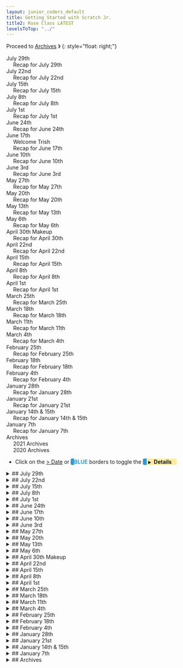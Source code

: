 ```yaml
---
layout: junior_coders_default
title: Getting Started with Scratch Jr.
title2: Rose Class LATEST
levelsToTop: "../"
---
```



Proceed to [Archives](./RoseClassNotes-Archives.html) 》 
{: style="float: right;"}
<br clear="both">

<div id="toc">

<!-- TOC -->

* [July 29th](#july-29th)
  * [Recap for July 29th](#recap-for-july-29th)
* [July 22nd](#july-22nd)
  * [Recap for  July 22nd](#recap-for--july-22nd)
* [July 15th](#july-15th)
  * [Recap for July 15th](#recap-for-july-15th)
* [July 8th](#july-8th)
  * [Recap for July 8th](#recap-for-july-8th)
* [July 1st](#july-1st)
  * [Recap for July 1st](#recap-for-july-1st)
* [June 24th](#june-24th)
  * [Recap for June 24th](#recap-for-june-24th)
* [June 17th](#june-17th)
  * [Welcome Trish](#welcome-trish)
  * [Recap for June 17th](#recap-for-june-17th)
* [June 10th](#june-10th)
  * [Recap for June 10th](#recap-for-june-10th)
* [June 3rd](#june-3rd)
  * [Recap for June 3rd](#recap-for-june-3rd)
* [May 27th](#may-27th)
  * [Recap for May 27th](#recap-for-may-27th)
* [May 20th](#may-20th)
  * [Recap for May 20th](#recap-for-may-20th)
* [May 13th](#may-13th)
  * [Recap for May 13th](#recap-for-may-13th)
* [May 6th](#may-6th)
  * [Recap for May 6th](#recap-for-may-6th)
* [April 30th Makeup](#april-30th-makeup)
  * [Recap for April 30th](#recap-for-april-30th)
* [April 22nd](#april-22nd)
  * [Recap for April 22nd](#recap-for-april-22nd)
* [April 15th](#april-15th)
  * [Recap for April 15th](#recap-for-april-15th)
* [April 8th](#april-8th)
  * [Recap for April 8th](#recap-for-april-8th)
* [April 1st](#april-1st)
  * [Recap for April 1st](#recap-for-april-1st)
* [March 25th](#march-25th)
  * [Recap for March 25th](#recap-for-march-25th)
* [March 18th](#march-18th)
  * [Recap for March 18th](#recap-for-march-18th)
* [March 11th](#march-11th)
  * [Recap for March 11th](#recap-for-march-11th)
* [March 4th](#march-4th)
  * [Recap for March 4th](#recap-for-march-4th)
* [February 25th](#february-25th)
  * [Recap for February 25th](#recap-for-february-25th)
* [February 18th](#february-18th)
  * [Recap for February 18th](#recap-for-february-18th)
* [February 4th](#february-4th)
  * [Recap for February 4th](#recap-for-february-4th)
* [January 28th](#january-28th)
  * [Recap for January 28th](#recap-for-january-28th)
* [January 21st](#january-21st)
  * [Recap for January 21st](#recap-for-january-21st)
* [January 14th & 15th](#january-14th--15th)
  * [Recap for January 14th & 15th](#recap-for-january-14th--15th)
* [January 7th](#january-7th)
  * [Recap for January 7th](#recap-for-january-7th)
* [Archives](#archives)
  * [2021 Archives](#2021-archives)
  * [2020 Archives](#2020-archives)

<!-- /TOC -->

</div>

-   Click on the [> Date]() or <span style="color: #3399cc;  border-left: 9px solid #3399cc!important;border-radius: 4px 4px; font-weight: bold">BLUE</span> borders to toggle the <span style="background-color:#ffeca0; border-left: 10px solid #3399cc !important;border-radius: 4px 4px;"><b> &nbsp;<span style="font-size: 70%">▶︎</span>&nbsp;&nbsp;Details&nbsp;&nbsp;&nbsp;&nbsp;</b></span> 

<details markdown=1>
<summary markdown=1>## July 29th
</summary>

## July 29th

### Recap for July 29th



{% include zakviewer.html Name="2022-07-30 Demon Game for 07 29" ID="https://scratch.mit.edu/projects/708689193/" caption="Student K fixed his weapons to show meaningful weapon names when hovering. He added code to attack when the space key is pressed. The coding focus was broadcasts and creating myblocks." %}


{% include zakviewer.html Name="2022-07-29 COFM " ID="https://scratch.mit.edu/projects/716775548/" caption="Student M started making the code for his 3rd room. We reviewed the concept of nested ifs, and when he suddenly got it, he was off. He is making great progress and as usual showing great initiative." %}



{% include imgur.html title="" ID="https://i.imgur.com/M5KIwGR.gif" caption="Student S created a variation of the Animate My Name Bootup Project. We used multiple start blocks to make the letters move at different angles and spin at different speeds." width="" height="" spacer="" %}

</details>

<details markdown=1>
<summary markdown=1>## July 22nd
</summary>

##  July 22nd

###  Recap for  July 22nd


{% include zakviewer.html Name="2022 7 25 COFM" ID="https://scratch.mit.edu/projects/716761149/" caption="
Student M did some layer adjusting: the room closed sprite covering the classroom has to appear in front of the classroom when the game starts. If the he has enough money, clicking the sprite opens the classroom. We then used some nested ifs: if the cat is assigned to go to the classroom, then if there is enough money, the cat can go to the classroom. 

Student M has definitely improved his skill in the course of this project.  Having done two room with help, I think he might be ready to take on the final 6 rooms by himself. 

<span>" %}

{% include imgur.html title="" ID="https://i.imgur.com/XFfxbPF.png" caption="Student D worked on making a project about someone turning on a lightbulb. I gave him some tips on using the costume editor that he used to make this drawing." width="" height="" spacer="" %}

{% include zakviewer.html Name="2022-07-25 Untitled-7 on Scratch" ID="https://scratch.mit.edu/projects/716423538/" caption="He also made this project based on a tutorial." %}

Student S made a ScratchJr. maze project similar to a mario platformer. She did a great job using message blocks, and together we added coins that disappear when the player touches them, and even a flashing effect and sound.

Student K continued making his go home button clear all the screens. We are working on adding code that will allow the player to use the weapon to attack the spider and skeleton. 

</details>



<details markdown=1>
<summary markdown=1>## July 15th
</summary>

## July 15th

### Recap for July 15th

* Demon Game

{% include zakviewer.html Name="2022 7 15 COFM 5" ID="https://scratch.mit.edu/projects/708689193/" caption="Student K first problem was that his You Die screen was showing when the game started. This was a good demonstration of why initialization is importabe. Then he added a return HOME button" %}

{% include zakviewer.html Name="2022 07 15 broadcast demo on Scratch" ID="https://scratch.mit.edu/projects/714399589/" caption="To implement his HOME button I used this basic project to show him how to use broadcasts and receive blocks to control other blocks. Clicking the cat hides the girl and makes the bowtie jump. Hiding the screen and buttons also led into a discussion about layers." %}

* Family Mart

{% include zakviewer.html Name="2022 7 15 COFM 2022 07 15 on Scratch" ID="https://scratch.mit.edu/projects/714407794/editor" caption="Student Y finished putting in the code for his classroom and then he worked on making that classroom only open up once the money is $100. He also changed some variables his names to make them more consistent." %}

Student H all worked on his own.

ScratchJr.
  : Student A made a project focusing on using a touch block. He made several characters that you could touch to make them say silly sounds. I suggested that he had separate motions that would start and last as long as the sounds. Adjusting it to do that was kind of fun.

  : Student S made a fidget spinner project and then added many characters that also did various turns. At the end of the class we used the camera to make a turning picture fidget.





</details>


<details markdown=1>
<summary markdown=1>## July 8th
</summary>

## July 8th

### Recap for July 8th

Scratch
  : The scratch group worked on individual projects today.

* Student M continued working on adding a second room to his project, and today his focus was on creating and modifying myblocks.

{% include imgur.html title="" ID="https://i.imgur.com/MeYggxz.png" caption="By renaming and creating new myblocks, he created separate code paths for the Family Mart and Classroom." width="" height="" spacer="" %}

{% include imgur.html title="" ID="https://i.imgur.com/XoBh3y4.png" caption="He began creating the matching code for these myblocks." width="" height="" spacer="" %}

* Student K fixed a mistake he made in copying my template code, and so was finally able to get the hearts to work. 

{% include imgur.html title="" ID="https://i.imgur.com/yEzbdlP.png" caption="He also transcribed another section of code that detects when the player dies. He began working on the 'you die' screen." width="" height="" spacer="" %}

* Pong Game

I prompted Student A to add some new features to his Pong game. He wanted to make the game repeat, so I introduced broadcast and receive blocks and we used them to make his project repeat after the ball breaks. 

{% include imgur.html title="" ID="https://i.imgur.com/XQ9mkZK.png" caption="I briefly explained why we needed a stop this script block here. Then, we used broadcast and receive to add a game over effect. " width="" height="" spacer="" %}

{% include zakviewer.html Name="2022-07-09 bounce game Daifuku 2022 07 01 on Scratch" ID="https://scratch.mit.edu/projects/710787791/" caption="While class finished he was working on adding a cat who comes in at the end of the game to break the broom." %}

* Exploring 
  
Student H seemed happy exploring games on his own today.


ScratchJr.
  : The ScratchJr. kids worked with our new teacher Trisha to make several original projects.

* Cat coming out of a shell

Student A made a couple of projects with original ideas. In one of them he cleverly makes a cat come out of a shell by moving the shell out of the way. He also created some clever synchronized motions. Even though he is still getting command of Scratch program logic, he is being very creative with what he can accomplish.

* Racing Game

Student S made a kind of racing game, where you can touch the cars to make them reach the end and go to the next screen. We talked about what a good next project for her would be, and we came up with the idea for a kind of maze where you have to tap the sprites in the right order to get the cat accross the screen. I introduced her to the copy shape tool in the image editor and she explored fun way to make drawings with this. Student S is also showing a lot of creativity and independent learning as well.



</details>


<details markdown=1>
<summary markdown=1>## July 1st
</summary>

## July 1st

### Recap for July 1st

Scratch Jr.
  : Student A made a game about 2 cats fighting each other  

  : Student S maze project: we made a dragon maze game. , using messages to hide another character  
  

Scratch
  : Student Y continued working on generating random armor. He added more costumes and the appropriate code in parts of the costume but still has some parts to finish.


  : Student K worked on cleaning up his projeect by renaming sprites. I worked with him to learn how to add code from a text template.
  
  
  : Student M worked very hard this week. To create the second room (the family mart) in his project, we first renamed the original mybocks and then created similar myblocks for the second room (the classroom). He has a few more steps before the second room is working.


{% include zakviewer.html Name="2022-07-02 bounce game" ID="https://scratch.mit.edu/projects/710787791/" caption="
Student D worked on his modified Broom Pong game. he wanted the ball to break, so I showed him how to create basic animation frames of the ball breaking using the editor. He made the costumes and next week we will make the broom break when it is hit. 
" %}


Student H did not create any projects today.


</details>


<details markdown=1>
<summary markdown=1>## June 24th
</summary>

## June 24th

### Recap for June 24th

{% include zakviewer.html Name="2022-06-24 Baseball" ID="https://scratch.mit.edu/projects/708987771/" caption="Student D made a baseball game. I gave him an introduction to a variety or different blocks, for example, the 'key pressed - key pressed' trick:

```
change y by ((10) * (<key [up arrow v] pressed?> - <key [down arrow v] pressed?>))
```
{: .msb} 

makes the batter move. We make the baseball bounce against the ball and edge like this:

```
if <touching [Ball v]?> then
	point in direction (180)
	change [score v] by (-1)
end
if on edge, bounce
```
{: .msb} 

<span>" %}

{% include zakviewer.html Name="2022-06-24 Student Y Demon Game Fixed 2022 06 18 on Scratch" ID="https://scratch.mit.edu/projects/666094890/" caption="Today was a mostly a cleanup day for Student Y, who cleaned up his code to incorporate his armor selection step into the main flow. " %}

{% include zakviewer.html Name="2022-06-24 Demon Game with instructions cleaned up copy on Scratch" ID="https://scratch.mit.edu/projects/708689193/" caption="Student K also worked on his Demon Game" %}

{% include imgur.html title="" ID="https://i.imgur.com/tZPxb7v.png" caption="I gave him a rubric to complete and he make the corresponding code (with one mistake). He was very clever and discovered he could use emoji as costume names." width="" height="" spacer="" %}


{% include zakviewer.html Name="2022-06-29 COFM 2022 06 24 with directions for next week on Scratch" ID="https://scratch.mit.edu/projects/709704281/" caption="Student M began adding a second room to his project. He created new my blocks and used an if block to select which room his sprite will go to. This is still a work in progress." %}

Student S worked on making a simple maze in scratch.

Student A created a game in ScratchJr.: 

{% include giphy.html link="https://media.giphy.com/media/g6hT24RX0z023KDlFE/" %} 

Student H did not do any coding today, but focused on a fortnite scratch game.


</details>


<details markdown=1>
<summary markdown=1>## June 17th
</summary>

## June 17th

### Welcome Trish
A new assistant, Trish, will be joining our Friday class. She spent most of the class getting to know some of the kids, and having them 'teach her' about Scratch and ScratchJr. Trish is one of our Thursday Emerging Fluency teachers, but she will be coding with us on Fridays, so feel free to introduce yourself to her.


### Recap for June 17th

{% include zakviewer.html Name="2022-06-17 Student M COFM " ID="https://scratch.mit.edu/projects/701386865/" caption="First, Student M fixed the routine changes the max in the room when clicked. Then he made a new room for his cars if they get more than 100 pts." %}
{% include imgur.html title="" ID="https://i.imgur.com/CCH7VkZ.png" caption="He was able to code this mostly on his own, which was a step up for him." width="" height="" spacer="" %}


{% include zakviewer.html Name="2022-06-17 Student Y Demon Game Fixed 2022 03 25 on Scratch" ID="https://scratch.mit.edu/projects/666094890/" caption="Student Y first did some housekeepin on his project, such as fixing the initial position of his armor stand, and properly naming his sprites.  " %}

{% include zakviewer.html Name="2022-06-17 Simple broadcast on click demo" ID="https://scratch.mit.edu/projects/706303339/" caption="Then I created him this demo project so he could see how to use broadcasts and randomly generate different armor. He worked on creating more armor for his project." %}


{% include zakviewer.html Name="2022-06-17 Student K Demon Game" ID="https://scratch.mit.edu/projects/703632443/" caption="student K created a variable for Health Points and made his character lose HP when attacked by the spider or goblin. I explained to him how to make his heart show health points, but we left coding it until next week. It will eventually look like this: 

```
define renew health
show
if <(id) > (HP)> then
    switch costume to [black v]
    if <(id) < ((HP) + (10))> then
        switch costume to [half v]
    end
else
    switch costume to [red v]
end
show
```
{: .msb}

<span>" %}


{% include imgurmp4Captioned.html title="" link="https://i.imgur.com/GyJP5lm.mp4" caption="
A new teacher, Trisha, is joining us, and Student A and showed off his latest project to her about a cat and 'letter' M ? having a conversation. This is a good use of message and wait blocks to keep the conversation going." width="" height="" spacer="" %}



</details>

<details markdown=1>
<summary markdown=1>## June 10th
</summary>

## June 10th

### Recap for June 10th


{% include zakviewer.html Name="2022-06-10 butter on Scratch" ID="https://scratch.mit.edu/projects/703548222/" caption="Student H made a project devoted to the song Butter. We touched on how to initialize project, how to trigger an action with a click, and how to broadcast a message to all the blocks (so they hide), and included a glide and change size block when BTS is clicked. This project is a step forward for this child." %}

{% include zakviewer.html Name="2022-06-10 Demon Game with instructions" ID="https://scratch.mit.edu/projects/679374913/" caption="Student K worked on making the Spider move when the main game starts. Eventually the spider will deliver damage to Maikey, and the damage will be shown in the hearts. " %}

{% include zakviewer.html Name="2022-06-12 Student Y Demon Game Fixed 2022 03 25 on Scratch" ID="https://scratch.mit.edu/projects/666094890/" caption="Student Y revised his armor selection system. After pressing 'a' the armor selection screen shows. Pressing the random armor button sends a messge to generate a random weapon in the weapon block." %}


Student S made a project where a dragon tries to eat Utlraman. She used say, blocks, bump blokcs, visibility blocks, among others. The she began a 'day in the life' project that makes a 4 panel comic. She began by making a conversation bwteen here and her mother.

Student A made project called a sunny day for biking where and airplane and a bicyle walk through a scene with clouds, birds and a jumping basketball.

{% include zakviewer.html Name="2022-06-12 COFM 2022 06 03 with directions for next week on Scratch" ID="https://scratch.mit.edu/projects/701386865/" caption="Student M added some template code that increased the maximum number of occupants if the player has enought money. Then we adjust this in class to happen if the player clicks the family mart." %}



{% include zakviewer.html Name="2022-06-12 Untitled-3" ID="https://scratch.mit.edu/projects/703546178/" caption="Student D made a balloon popping game from a tutorial. Then we worked together to come up with some improvements such as sounds, setting a score limit of 100, color effects, and a star effect." %}


{% include imgur.html title="" ID="https://i.imgur.com/cHmQN3m.png" caption="The star effect uses the mosaic effects." width="" height="" spacer="" %}



</details>


<details markdown=1>
<summary markdown=1>## June 3rd
</summary>

## June 3rd

### Recap for June 3rd


{% include zakviewer.html Name="2022-06-03 COFM " ID="https://scratch.mit.edu/projects/701386865/" caption="Student M and I discussed next steps for his program. He wanted to make it that if you have enough money, the number of people in the Family Mart goes up. I gave him some pseudocode for how to do it, and he made an effort to complete it, to be completed next week." %}



{% include imgur.html title="" ID="https://i.imgur.com/tYe4T4M.png" caption="Student A made a multiscreen project. The first has the cat saying something and then goin gto the second dscreen. " width="" height="" spacer="" %}

{% include imgur.html title="" ID="https://i.imgur.com/Tto3bN2.png" caption="The second used the bump block to play a game of basketball. " width="" height="" spacer="" %}

{% include imgur.html title="" ID="https://i.imgur.com/Tto3bN2.png" caption="The third created a conversation between the cat and the robot using message blocks. Student A is making progress." width="" height="" spacer="" %}


{% include zakviewer.html Name="2022-06-03 Student D Pong" ID="https://scratch.mit.edu/projects/700521898/" caption="Student D made the pong tutorial. Then I challenged him to make some modifications. He made the color of the padddle chane when it is hit. He learned how to use the time to limit the game to 3 minutes. We talked about how to calulate how many seconds are in 3 minutes. He added levels, and the speed of the ball changes each level. He added a score." %}


Student S made a project describing her day. In addition to using a variety of blocks, I sowed her a trick to make it look as though she is getting dressed and the clothes are following her in the 2nd and 3rd screen.
{: .jsgif style='margin-bottom:0;'}
{% include giphy.html link="https://media.giphy.com/media/pbnDkWsoPLAHiGDyke/" %} 


Student H was not feeling well and spent most of the class resting.
{: .jsgif}

{% include zakviewer.html Name="2022-06-03 Student Y Demon Game" ID="https://scratch.mit.edu/projects/666094890/" caption="Student Y wanted to create a minecraft armor table. After a little discussion he understood the basic procedure and he used some initial go to blocks to place each part. When you press 'a'' the table appears." %}

{% include zakviewer.html Name="2022-06-03 Demon Game with instructions" ID="https://scratch.mit.edu/projects/679374913/" caption="Student K continued working on adapting his characters' costumes." %}

</details>



<details markdown=1>
<summary markdown=1>## May 27th
</summary>

## May 27th

### Recap for May 27th


UFO
  : Student S worked on her own project for a while, and then we worked together on an original project about UFO's. Two cats are speaking. She learned the "bump and step back" trick to activate a bump without getting stuck in a loop. She used wait blocks to make a conversation, and then a UFO appears.

{% include giphy.html link="https://media.giphy.com/media/r2SSTXQWb5kzXQygHu/" %} 


{% include veed.html title="" ID="https://www.veed.io/embed/fb341e14-92fd-4afc-9188-b0fe19c93248" caption="Student A made a project that used tap blocks and messages and a variety of blocks, including ones he created himself." width="" height="" spacer="" %}


 
{% include zakviewer.html Name="2022-05-7 Cat owns an Family Mart 2022 05 20 with directions" ID="https://scratch.mit.edu/projects/694152059/" caption="Student M followed a template that I gave him and added code to make his cats return when the family mart is full. " %}

{% include imgur.html title="" ID="https://i.imgur.com/6PxIh9R.png" caption="He learned how to use the set variable and swich costume blocks to create the effect." width="" height="" spacer="" %}


{% include imgur.html title="" ID="https://i.imgur.com/zjOyaqr.png" caption="Student K worked on carefully redrawing his character so it could be blue. Due to a limitation in Scratch this was necessary. This was a time consuming progress so kudos for sticking with it." width="" height="" spacer="" %}


{% include zakviewer.html Name="2022-05-27ß Scratch Project" ID="https://scratch.mit.edu/projects/697370880/" caption="Student D worked on various challenges using the point and move blocks. For example he had to make the 7 sprite move in a square, and then in a larger square. The next challenge, partly completed, is to make the 7 and 9 switch places." %}


</details>


<details markdown=1>
<summary markdown=1>## May 20th
</summary>

## May 20th

### Recap for May 20th


{% include zakviewer.html Name="2022-05-21 Cat owns an Family Mart 2022 05 20 with directions for next week on Scratch" ID="https://scratch.mit.edu/projects/694152059/" caption="student M made the cat go back to his original place when the family mart was full. " %}


{% include zakviewer.html Name="2022-05-21 Demon Game using clones on Scratch" ID="https://scratch.mit.edu/projects/679374913/" caption="Student K modified his code so that the weapons follow his Maikey sprite. He also added some more sprites." %}

{% include zakviewer.html Name="2022-05-21 Student Y Demon Game Fixed 2022 03 25 on Scratch" ID="https://scratch.mit.edu/projects/666094890/" caption="Student Y added more characters to his game. We discussed how to go about making names for his characters that appear above them." %}


{% include zakviewer.html Name="2022-05-21 にゃんこ大戦争 on Scratch" ID="https://scratch.mit.edu/projects/689871622/" caption="Student H began making a battle cats project by using the youtube video below" %}

{% include youtubelazy.html  videoID="-K2T5o0eYbk" %}


Student S made another BootupPD project called my family. We then upgraded the project by making the characters speak, and I gave her the challenge of making the characters speak in turn. This is an exercise in using bump blocks, the start block, and message blocks. Next we will continue making the conversation pass from person to person in the project.

Student A worked on a rocket project and played with the costume editor and adding photos.


{% include zakviewer.html Name="2022-05-21 Untitled on Scratch" ID="https://scratch.mit.edu/projects/693723636/" caption="Student D worked his first tutorials in scratch. After he had a basic understanding of the layout and how to place blocks I encouraged him to explore the blocks he could. He worked mostly wiht the say and move blocks, but he also discovered the myblock feature. I showed him how to use that to repeat actions several times." %}


</details>


<details markdown=1>
<summary markdown=1>## May 13th
</summary>

## May 13th

### Recap for May 13th



{% include zakviewer.html Name="2022-05-13 Student Y Demon Game " ID="https://scratch.mit.edu/projects/666094890/eitor" caption="Student Y's main objective today was to have a character lose 'power' when clicked. " %}

{% include imgur.html title="" ID="https://i.imgur.com/l29boIW.png" caption="He tried to figure it out himself, and got very close. The power needed to be multliplied by -1 for the routine to work. When the character runs out of power, he will fall over and dies." width="" height="" spacer="" %}

{% include zakviewer.html Name="2022-05-13 Demon Game using clones on Scratch" ID="https://scratch.mit.edu/projects/679374913/" caption="Student K made his Maikey sprite move on arrow presses and made other adjustments to his game." %}

{% include zakviewer.html Name="2022-05-13 Student H looking for eyeglasses " ID="https://scratch.mit.edu/projects/553913239/" caption="Student H came up with 2 projects this week. He made this game that had a crazy cat chaing a pair of sunglasses." %}


{% include zakviewer.html Name="2022-05-13 Student H にゃんこ大戦争" ID="https://scratch.mit.edu/projects/689871622/" caption="He also made this cat that fires cats project. Click the bottom cat to see it in action." %}


ScratchJr
  : The ScratchJR kids worked on making a racing game based on this BootupPd project. 

{% include youtubelazy.html  videoID="0QY_rF8h6-Y" %}

First we made the characters move at different speeds, and to return home when they touch another character at the end of the line. Student A had a lot of fun experimenting with the drawing editor. Student S made this into a Mother's Day project, and showed initiative and creativity in choosing characters and in making the course go vertically, which looks very nice. 

{% include giphy.html link="https://media.giphy.com/media/0gu6fdPTswX9AnIkx1/" %} 



</details>

<details markdown=1>
<summary markdown=1>## May 6th
</summary>

## May 6th

### Recap for May 6th

ScratchJr
  : Student A decided to review skills by making his own project. It involved characters moving across the screen and bumping into each other. He also greatly enjoyed typing in various emoji. 

  : Student S made a project where the characters move, bump into each other, and can be tapped to do things. This is a review of how to use in the bump, touch and loop blocks.
{% include giphy.html link="https://media.giphy.com/media/rYHuM5QrTmL50Odcag/" %} 

Scratch
  : Students K and Y both use clones to show the tools. student M
{% include imgur.html title="" ID="https://i.imgur.com/tePWjT5.png" caption="When they press the tool number key, it should move to the player. We  learned how to use the join block with a variable to detect different types of key presses with one block. This way we compare the clicked key to the id of the clone and know which clone to activate. This works for clicks too" width="" height="" spacer="" %}


{% include zakviewer.html Name="2022-05-06 Demon Game using clones" ID="https://scratch.mit.edu/projects/679374913/" caption="You can see it here after choosi" %}

{% include imgur.html title="" ID="https://i.imgur.com/OUlDgSV.jpg" caption="Student Y worked on making a detailed plan for his project. Many students are reluctant to do this step, but he has embraced it with flair. also needed some instruction on converting webp files to jpg for his project." width="" height="" spacer="" %}


{% include imgur.html title="" ID="https://i.imgur.com/2804sgk.png" caption="Student M worked on making his cats go to Family Mart when they reach the middle. First we shrink them, increase the number of occupants and go to the room. He used a repeat loop for the shrink routine, and go to and ghost effects to make him disappear and reappear." width="" height="" spacer="" %}


First, Student H completed a 5 minute challenge to refactor a shooter game so it worked with the arrow keys instead of the w-a-s-d keys. Then I helped him change a video into a gif to import it into a new project. To help him maintain focus I used a 5 minute timer for him. If he maintained focus for 5 minutes, he would gain some free time. This seemed to be increase the amount of time he could stay on focus.

{% include zakviewer.html Name="2022-05-06 戦え" ID="https://scratch.mit.edu/projects/684157189/" caption="He also made several new mini-projects such as this one, which shows considerable progress." %}

</details>


<details markdown=1>
<summary markdown=1>## April 30th Makeup
</summary>

## April 30th Makeup

### Recap for April 30th



* Today Student M worked on his **Cat owns a Convenience Store** project. 


{% include imgur.html title="" ID="https://i.imgur.com/KZZjj53.png" caption="The first step was to set up 3 variables: room occupants, max in room, money. He then created myblocks (get money, go to room 1, leave room when ready) for the main start as a clone loop. This is the main game loop. We also started making the get money loop." width="" height="" spacer="" %}


{% include zakviewer.html Name="2022-04-30 Cat owns a Convenience Store" ID="https://scratch.mit.edu/projects/655392474/" caption="No visible changes as yet..." %}


* The other students in the class took turns "tutoring" Student S in using ScratchJr. They began a project with 2 screens, and I challenged her to continue the story on her own.

{% include imgur.html title="" ID="https://i.imgur.com/X6CV8nC.gif" caption=" She created a game where the cat chases the piece of toast. If it touches the toast it shrinks and the user has to touch it to make it bigger again. We talked about how to know when a game is over, and suggested the game end after 25 loops. She worked well on her own, and I gave her some help making the toast say 'ouch' using the bump block, and adding a jump to the fourth screen, by adding a blank screen, returning to screen 3, and then dragging the block. She also learned how to drag a sprite to a screen to make a copy of it in that screen." width="" height="" spacer="" %}




</details>



<details markdown=1>
<summary markdown=1>## April 22nd
</summary>

## April 22nd

### Recap for April 22nd

{% include zakviewer.html Name="2022-04-22 Demon Game using clones on Scratch" ID="https://scratch.mit.edu/projects/679374913/" caption="Student K continued trying to understand clones. We talked about how to size the health that make up his health meter. We created a new message to eliminate the need for many individual sprites and go directly to the main health sprite. We struggled to position the hearts at the right location, because it turned out an error elsewhere in his code was hiding the heart." %}


Student Y worked on figuring out how his player should choose their costume. Unusually, he dseems to have decided on a mix between randomly and with some user control. Once this is clear, he will be able to code it.

Student S chose to make another square maze like this: 

![](./../../../junior_coders/Overview/images/FollowTheMazeGame.gif)

Her focus was on learning how to use the paint editor to change line shapes, how to use the camera to import Pokemon images (for the buttons) into the paint editor, and then how to create buttons using messages. 

Student D worked on making a simplified Math Quiz. The key point was how to use messages to control the sequence of actions: Question 1 => Answer 1 -> Question 2 => Answer 2 -> Question 3 => Answer 3 -> Game over screen, where each arrow is a send/receive pair of blocks. He also learned how to use the camera to import images, and about using the hide and show blocks.

Students M and H made minor progress on their recent projects.


</details>



<details markdown=1>
<summary markdown=1>## April 15th
</summary>

## April 15th

### Recap for April 15th

Student M worked on developing his Cat Owns an Inn project. His plan is
* Each cat that goes into Room 1 gives $2
* A maximum of 5 cats can go into the room
* If you have more than $10, the maximum goes up by 1
* If the room is full, the cat goes back and has a worried expression. 

We began to code this, and talked about the variables we would need. 

Students Y and K are both at a stage where their Demon Game programs need to use clones to create multiple copies of a sprite. Today we discussed exactly how they want to use the clones. For example, how to choose weapon randomly or how to create hearts to show character strength. Once it is clear what they want, we will be able to make the clones behave as they should.

Students A and S worked first on making square mazes. In addition to giving practice in using the paint editor to control line thickness and fills, it demonstrates creating buttons that send messages.

![](./../../../junior_coders/Overview/images/FollowTheMazeGame.gif)


For a follow-up challenge we then created an Animate My Name project. The special challenge was making the middle letter make the outside letters change places. This involves one message going to two sprites at the same time.

{% include giphy.html link="https://media.giphy.com/media/PUxPUNhdwXulzfL1Za/" %} 


{% include zakviewer.html Name="2022-04-15 CHristmas Project" ID="https://scratch.mit.edu/projects/676278234/" caption=" He got a gif off the internet and added a modified version of a stock sound. He had a lot of fun showing it off after class to other students and parents." %}


</details>

<details markdown=1>
<summary markdown=1>## April 8th
</summary>

## April 8th

### Recap for April 8th

{% include zakviewer.html Name="2022-04-10 Demon Game" ID="https://scratch.mit.edu/projects/614681649/" caption="Student K continue working on his Demon game. He added some more game elements to his main screen, lik HP and hearts. He also began working on making a key press move the weapon to Mikey." %}


{% include imgur.html title="" ID="https://i.imgur.com/7P6sz1j.png" caption="Student M worked on making his cats point in the right direction when they appear. This involved an if test.  We used a set rotation style to keep the cat from rotating upside down, and set the direction to 90 or -90, depending on the variable left or right. The variable left or right is 1 when the character is on the right, and 2 when the character is on the left." width="" height="" spacer="" %}



Scratch Jr New Students
  : New student S1 used ScratchJr. to make a maze. We created a sprite with a set of shapes, and then she taught the cat to move around the shapes. We coded it so that if she touched the shapes, she would return to the original position. At the end we added a target sprite and a special effect when we successfullly reach the end of the maze.

  : New Student S2 started off by exploring Scratchjr. on his own. He told me he likes Pokemon characters, and he played with the paint editor. We made the pokemon characters move around the screen. I taught him how to copy code and he discovered that copying the same motion script made the characters move faster and faster. 


</details>



<details markdown=1>
<summary markdown=1>## April 1st
</summary>

## April 1st

### Recap for April 1st

Countdown Timer
  : Student K's first task was to create a countdown for the start of the game.

{% include imgur.html title="" ID="https://i.imgur.com/g8SGoDA.png" caption="We showed the sprite for 3 seconds, then waited, then broadcast to sprite 2," width="200px" height="" spacer="" %}

{% include imgur.html title="" ID="https://i.imgur.com/Cpyuhb0.png" caption="again, to sprite 1," width="150px" height="" spacer="" %}

{% include imgur.html title="" ID="https://i.imgur.com/NkJTmUD.png" caption="then finally to the start sprite," width="150px" height="" spacer="" %}

{% include imgur.html title="" ID="https://i.imgur.com/Ym9PYtw.png" caption="and lastly to where the game begins. This was a good demonstration of how broadcasts can be chained from one into the next to create a sequence of events." width="" height="" spacer="" %}

Using Clones to Choose a Weapon
  : Both Students today were at a stage in the game where they could use clones to create a series of buttons for choosing a weapon. 

{% include zakviewer.html Name="2022-04-07 Student Y Demon Game Fixed 2022 04 01 fixed" ID="https://scratch.mit.edu/projects/672566264/" caption="Student Y learned how to use one sprite to choose a weapon. We created clones, and when the clones are clicked, we set a local variable that tells us which weapon to show." %}


{% include zakviewer.html Name="2022-04-08 Demon Game" ID="https://scratch.mit.edu/projects/614681649/" caption="Student K also began working on this stage." %}



</details>


<details markdown=1>
<summary markdown=1>## March 25th
</summary>

## March 25th

### Recap for March 25th

{% include zakviewer.html Name="2022-03-25 Student M Cat owns an Inn Revised" ID="https://scratch.mit.edu/projects/666047491/" caption="Student M began making the Cat Owns an Inn Project. This project was intended as a quick intro to key concepts that he has identified as needed but has not coded before. Ideas covered included Broadcast Model, Initialization, Creating Clones, Starting a Clone, Creating Variables, Size and Ghost effect, random numbers, glides, and ifs and conditionals." %}


{% include imgur.html title="" ID="https://i.imgur.com/beKJV7G.png" caption="Student K created a ground by using eight 'dirt' sprites, and I showed him how to create an array of buttons with just one sprite using clones." width="" height="" spacer="" %}

{% include zakviewer.html Name="2022-03-25 Demon Game" ID="https://scratch.mit.edu/projects/614681649/" caption="" %}


{% include zakviewer.html Name="2022-03-25 Demon Game Fixed 2022 02 04" ID="https://scratch.mit.edu/projects/639245268/" caption="Student Y also needed an array of buttons. His main concern was how to make it so that we could click them and know which one was clicked." %}


{% include imgur.html title="" ID="https://i.imgur.com/ueR1Jt2.png" caption="First we created the clones by looping over the positions" width="" height="" spacer="" %}


{% include imgur.html title="" ID="https://i.imgur.com/ejuAV4B.png" caption="Then we set the appropriate costume and created a test to see which is clicked. We used a local variable to know which clone is which, and a global variable to know which was clicked. By comparing the two we know which clone is clicked." width="" height="" spacer="" %}


</details>


<details markdown=1>
<summary markdown=1>## March 18th
</summary>

## March 18th

### Recap for March 18th

Student Y started working on the next screen of his Demon Game.  

{% include imgur.html title="" ID="https://i.imgur.com/cyRp0Ck.png" caption="He created a mockup of the screen and collected the blocks that he will used for it. Most of these are derived from Minecraft." width="" height="" spacer="" %}

<br/>
Student K likewise did the same, though his approach was different. His main focus this week was using broadcast and receive blocks to change the screen. 

{% include zakviewer.html Name="2022-03-20 Demon Game" ID="https://scratch.mit.edu/projects/614681649/" caption="First he added the change of screen when pressing the other level buttons, and then he made all the characters appear and disappear at the right time." %}

</details>

<details markdown=1>
<summary markdown=1>## March 11th
</summary>

## March 11th

### Recap for March 11th


Both kids made significant progress today.


{% include zakviewer.html Name="2022-03-12 Demon Game" ID="https://scratch.mit.edu/projects/614681649/" caption="Student K:
1. created the background for the main screen. I showed him how to use one sprite for the background, then use a switch costume block to change the background. This is better than using multiple sprites. 
2. He used when I receive block to change the background once choosing the level. 
3. He created a spider and I helped him look for Minecraft soundboards to get the sounds for the spider.<span >" %}

{% include zakviewer.html Name="2022-03-12 Demon Game Fixed 2022 02 04" ID="https://scratch.mit.edu/projects/639245268/" caption="Student Y:<br>
1. Learned how to create a variable to track the number of clicks.
2. Initialized the variable and updated it each click. 
3. Used an if block to test the number of clicks, and perform an action on the 5th click. <br>
  ![imgur](https://i.imgur.com/CE35vqH.png)
4. He began adding swords.
5. He began designing the next scene on paper.
<span>" %}


</details>


<details markdown=1>
<summary markdown=1>## March 4th 
</summary>

## March 4th 

### Recap for March 4th 

Students continued working on the Demon Game Prjoect


{% include zakviewer.html Name="Demon Game 2022 03 05 Student Y" ID="https://scratch.mit.edu/projects/654133485/" caption="Student Y Animated finished animating two characters using repeat blocks and messages. You can see them dance after choosing the level." %}

{% include imgur.html title="" ID="https://i.imgur.com/b6JRXqH.png" caption="Student K added a host of weapons to his project" width="" height="" spacer="" %}


{% include imgur.html title="" ID="https://i.imgur.com/DTWdSAx.png" caption="He also began creating the transition from the level screen to the main game screen using when clicked, broadcast, and received blocks." width="" height="" spacer="" %}

{% include zakviewer.html Name="2022-03-06 Untitled-62" ID="https://scratch.mit.edu/projects/655016688/" caption="This is visible when you click the easy level." %}


</details>


<details markdown=1>
<summary markdown=1>## February 25th
</summary>

## February 25th

### Recap for February 25th

[Last week](#february-18th) we turned a bitmap image into a collection of vector pieces that can be used to make an animation. This week the kids repeated the process on their own without my help. This involved taking images, removing the background using pixlr, slicing them into parts and reassembling them into animation frames.

For student K  we also talked about how to create a transition to the main screen using broadcast/receive blocks. He will have to finish this next week.


</details>


<details markdown=1>
<summary markdown=1>## February 18th
</summary>

## February 18th

### Recap for February 18th

This week the kids worked on making an animation using a stock Minecraft character. Thy plan to use this as part of their Demon Games Project. The kids worked very well together and helped each with ideas and learning the steps.

1. They searched google and found the image they wanted. 
2. They used the [pixlr remove background](https://pixlr.com/remove-background/) removal tool to remove the background. 
3. They imported the result into their project as a bitmap file. 

    {% include imgur.html title="" ID="https://i.imgur.com/5dU3j4S.png" caption="" width="" height="" spacer="" %}

     <br>



4. They then sliced the image to separated the arms, legs, and head. 

    {% include imgur.html title="" ID="https://i.imgur.com/Tz4xbyf.png" caption="" width="" height="" spacer="" %}

     <br>


5. They copied these parts into separate costumes and converted them into vector images.
6. They reassembled the body by pasting all these parts into one full vector image, with movable parts.

    {% include imgur.html title="" ID="https://i.imgur.com/HsdkVIU.png" caption="" width="" height="" spacer="" %}


     <br>
  
7. They created a sequence of animation frames using onion-skinning.
8. Next week they will code these to create animations.


    {% include imgur.html title="" ID="https://i.imgur.com/6fQy55l.gif" caption="" width="" height="" spacer="" %}


</details>



<details markdown=1>
<summary markdown=1>## February 4th
</summary>

## February 4th

### Recap for February 4th

{% include zakviewer.html Name="2022-02-04 Demon Game Fixed" ID="https://scratch.mit.edu/projects/639245268/" caption="Student Y added buttons and a new background to go to the main screen after selecting the difficulty. This involved telling which sprites to hide, which required some troubleshooting." %}

{% include zakviewer.html Name="2022-02-04 Demon Game" ID="https://scratch.mit.edu/projects/614681649/" caption="Student K cfreated Easy, Normal, and Hard difficulty buttons and made them appear at the right time and place using receive, goto and show blocks." %}

Students also tried out a new Minecraft Travel game. 

{% include zakviewer.html Name="Minecraft Travel v4" ID="https://scratch.mit.edu/projects/633644256/" caption="" %}


</details>


<details markdown=1>
<summary markdown=1>## January 28th
</summary>

## January 28th

### Recap for January 28th

Only one student today.

Demon Game
  : Student Y made a big step in hhis the Demon Game. We added a help screen for choosing the level. He learned how to use emoji in text fields.  

{% include imgur.html title="" ID="https://i.imgur.com/qqv4Nfv.png" caption="" width="" height="" spacer="" %}


{% include zakviewer.html Name="" ID="https://scratch.mit.edu/projects/" caption="We also used a 'wait until mouse down' blocks so the scratch cat says 'Brilliant' when you are done choosing the level." %}




</details>



<details markdown=1>
<summary markdown=1>## January 21st
</summary>

## January 21st

### Recap for January 21st

In the beginning of class we spent some time clarifying our goals for the Demon Games Project. We decided that each student would stick to the main outline of the game, but would independently create their own game characters, looks, and so on. This allows for them to develop the game at their own pace while still reusing some code but with ample room for individual creativity and control.

{% include zakviewer.html Name="2022-01-23 Demon Games 2022 01 21 Y" ID="https://scratch.mit.edu/projects/631710507/"  caption="Student Y began making weapons. I showed him how to make a slight modification to his code to create a highlight effect using a colored highlight sprite when clicking on a level." %}

{% include zakviewer.html Name="2022-01-23 Untitled-22" ID="https://scratch.mit.edu/projects/614681649/" caption="Student K added a play button and began working on his level selection screen." %}


</details>



<details markdown=1>
<summary markdown=1>## January 14th & 15th
</summary>

## January 14th & 15th

### Recap for January 14th & 15th

On Friday Student K and I worked in an online drawing program called [Sketchpad](https://sketch.io/sketchpad/) to draw the opening screen of their project, Demon Games (formerly Demon Toetation). This paint editor is superior to the one in Scratch and he learned how to use various functions such as choosing a font, copying stickers, importing photos, and changing colors and fills. We then imported this into Scratch and created the opening backdrop for the project. He also created a Start button this way.

On Saturday, Student Y built on this by coding the start button to open the level selection screen. He also used Sketchpad to create a starred backdrop, and coded the easy, medium and hard button to set the difficulty variable. We talked about how this variable would be used in the game to control the number of demons generated.

Even though the two students were working separately they are working well as a team to handle different parts of the project. It's very exciting to see this project take shape.

{% include zakviewer.html Name="2022 1 17 Demon Games" ID="https://scratch.mit.edu/projects/628807733/" caption="Run the program to see the opening screen. Click start to see the difficulty selection screen. Tapping one of the buttons sets the difficulty." %}

</details>

<details markdown=1>
<summary markdown=1>## January 7th
</summary>

## January 7th

### Recap for January 7th

Demon Toetation Land
  : <a class="external" href="https://lh3.googleusercontent.com/56ZQryQN814eQ_bZa-A4kTospf8yE4cB8IGrczkt-JNuqF0-IzjF_1Sp3scnXkh2IUqp538uOI5CDvP4hIgs6rrlpyQh_jzEDXtGT72avmGtsYiZg1AKqQcnzhU2dhs0is95s3zobw=w2400?source=screenshot.guru"  title="Students planned out a new project" caption="Students planned out a new project"> <img class="giphycontainer jsgif turbowarp" src="https://lh3.googleusercontent.com/56ZQryQN814eQ_bZa-A4kTospf8yE4cB8IGrczkt-JNuqF0-IzjF_1Sp3scnXkh2IUqp538uOI5CDvP4hIgs6rrlpyQh_jzEDXtGT72avmGtsYiZg1AKqQcnzhU2dhs0is95s3zobw=w600-h315-p-k" /></a>
  : The students have decided to work together on an original game Demon Toetation Land. It is loosely based on a minecraft game, but with interesting variations of their own. They drew out a detailed storyboard including characters and character names, a "manga" version of battle mode, a complicated system for the number of enemies and the how they take damage, as well as the motion and actions of the sprites controlled by keypresses. This is a good outline and has potential to be a really fun game. With a few more additions, coding the project will be straightforward.
  
</details>


<details markdown=1>
<summary markdown=1>## Archives
</summary>


## Archives 

### [2021 Archives](./RoseClassNotes-Archives2021.html)
### [2020 Archives ](./RoseClassNotes-Archives2020.html)

</details>
<!-- <div class="bottomSpacer">

</div> -->

